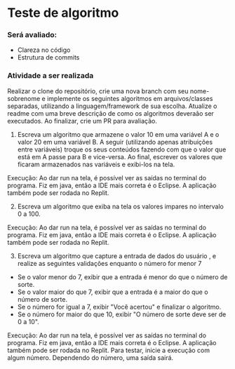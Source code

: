 # Teste de algoritmo


### Será avaliado:

* Clareza no código
* Estrutura de commits


### Atividade a ser realizada
Realizar o clone do repositório, crie uma nova branch com seu nome-sobrenome e implemente os seguintes algoritmos em arquivos/classes separadas, utilizando a linguagem/framework de sua escolha. Atualize o readme com uma breve descrição de como os algoritmos deveraão ser executados. Ao finalizar, crie um PR para avaliação.

1. Escreva um algoritmo que armazene o valor 10 em uma variável A e o valor 20 em uma variável B.
A seguir (utilizando apenas atribuições entre variáveis) troque os seus conteúdos fazendo com que o
valor que está em A passe para B e vice-versa. Ao final, escrever os valores que ficaram armazenados
nas variáveis e exibi-los na tela. 

Execução: Ao dar run na tela, é possível ver as saídas no terminal do programa. Fiz em java, então a IDE mais correta é o Eclipse. A aplicação também pode ser rodada no Replit. 

2. Escreva um algoritmo que exiba na tela os valores impares no intervalo 0 a 100.

Execução: Ao dar run na tela, é possível ver as saídas no terminal do programa. Fiz em java, então a IDE mais correta é o Eclipse. A aplicação também pode ser rodada no Replit. 

3. Escreva um algoritmo que capture a entrada de dados do usuário , e realize as seguintes validações enquanto o número for menor 7

  * Se o valor menor do 7, exibir que a entrada é menor do que o número de sorte.
  * Se o valor maior do que 7, exibir que a entrada é a maior do que o número de sorte.
  * Se o número for igual a 7, exibir "Você acertou" e finalizar o algoritmo.
  * Se o número for maior do que 10, exibir "O número de sorte deve ser de 0 a 10".
  
 Execução: Ao dar run na tela, é possível ver as saídas no terminal do programa. Fiz em java, então a IDE mais correta é o Eclipse. A aplicação também pode ser rodada no Replit. Para testar, inicie a execução com algum número. Dependendo do número, uma saída sairá. 
